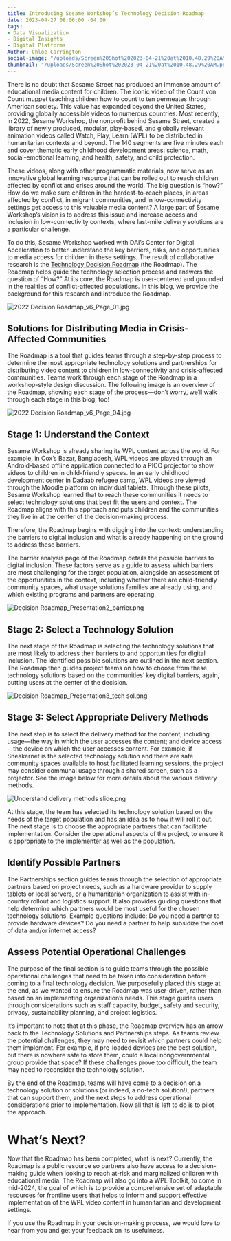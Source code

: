 ```yaml
---
title: Introducing Sesame Workshop’s Technology Decision Roadmap
date: 2023-04-27 08:06:00 -04:00
tags:
- Data Visualization
- Digital Insights
- Digital Platforms
Author: Chloe Carrington
social-image: "/uploads/Screen%20Shot%202023-04-21%20at%2010.48.29%20AM.png"
thumbnail: "/uploads/Screen%20Shot%202023-04-21%20at%2010.48.29%20AM.png"
---
```


There is no doubt that Sesame Street has produced an immense amount of educational media content for children. The iconic video of the Count von Count muppet teaching children how to count to ten permeates through American society. This value has expanded beyond the United States, providing globally accessible videos to numerous countries. Most recently, in 2022, Sesame Workshop, the nonprofit behind Sesame Street, created a library of newly produced, modular, play-based, and globally relevant animation videos called Watch, Play, Learn (WPL) to be distributed in humanitarian contexts and beyond. The 140 segments are five minutes each and cover thematic early childhood development areas: science, math, social-emotional learning, and health, safety, and child protection.

<!--more-->

These videos, along with other programmatic materials, now serve as an innovative global learning resource that can be rolled out to reach children affected by conflict and crises around the world. The big question is “how?” How do we make sure children in the hardest-to-reach places, in areas affected by conflict, in migrant communities, and in low-connectivity settings get access to this valuable media content? A large part of Sesame Workshop’s vision is to address this issue and increase access and inclusion in low-connectivity contexts, where last-mile delivery solutions are a particular challenge.

To do this, Sesame Workshop worked with DAI’s Center for Digital Acceleration to better understand the key barriers, risks, and opportunities to media access for children in these settings. The result of collaborative research is the [Technology Decision Roadmap](https://sesameworkshop.org/wp-content/uploads/2023/02/technology-decision-roadmap-and-worksheets_final_dec2022-2.pdf) (the Roadmap). The Roadmap helps guide the technology selection process and answers the question of “How?” At its core, the Roadmap is user-centered and grounded in the realities of conflict-affected populations. In this blog, we provide the background for this research and introduce the Roadmap.

![2022 Decision Roadmap_v6_Page_01.jpg](/uploads/2022%20Decision%20Roadmap_v6_Page_01.jpg)

## Solutions for Distributing Media in Crisis-Affected Communities

The Roadmap is a tool that guides teams through a step-by-step process to determine the most appropriate technology solutions and partnerships for distributing video content to children in low-connectivity and crisis-affected communities. Teams work through each stage of the Roadmap in a workshop-style design discussion. The following image is an overview of the Roadmap, showing each stage of the process—don’t worry, we’ll walk through each stage in this blog, too!

![2022 Decision Roadmap_v6_Page_04.jpg](/uploads/2022%20Decision%20Roadmap_v6_Page_04.jpg)

## Stage 1: Understand the Context

Sesame Workshop is already sharing its WPL content across the world. For example, in Cox’s Bazar, Bangladesh, WPL videos are played through an Android-based offline application connected to a PICO projector to show videos to children in child-friendly spaces. In an early childhood development center in Dadaab refugee camp, WPL videos are viewed through the Moodle platform on individual tablets. Through these pilots, Sesame Workshop learned that to reach these communities it needs to select technology solutions that best fit the users and context. The Roadmap aligns with this approach and puts children and the communities they live in at the center of the decision-making process.

Therefore, the Roadmap begins with digging into the context: understanding the barriers to digital inclusion and what is already happening on the ground to address these barriers.

The barrier analysis page of the Roadmap details the possible barriers to digital inclusion. These factors serve as a guide to assess which barriers are most challenging for the target population, alongside an assessment of the opportunities in the context, including whether there are child-friendly community spaces, what usage solutions families are already using, and which existing programs and partners are operating.

![Decision Roadmap_Presentation2_barrier.png](/uploads/Decision%20Roadmap_Presentation2_barrier.png)

## Stage 2: Select a Technology Solution

The next stage of the Roadmap is selecting the technology solutions that are most likely to address their barriers to and opportunities for digital inclusion. The identified possible solutions are outlined in the next section. The Roadmap then guides project teams on how to choose from these technology solutions based on the communities’ key digital barriers, again, putting users at the center of the decision.

![Decision Roadmap_Presentation3_tech sol.png](/uploads/Decision%20Roadmap_Presentation3_tech%20sol.png)

## Stage 3: Select Appropriate Delivery Methods

The next step is to select the delivery method for the content, including usage—the way in which the user accesses the content; and device access—the device on which the user accesses content. For example, if Sneakernet is the selected technology solution and there are safe community spaces available to host facilitated learning sessions, the project may consider communal usage through a shared screen, such as a projector. See the image below for more details about the various delivery methods.

![Understand delivery methods slide.png](/uploads/Understand%20delivery%20methods%20slide.png)

At this stage, the team has selected its technology solution based on the needs of the target population and has an idea as to how it will roll it out. The next stage is to choose the appropriate partners that can facilitate implementation. Consider the operational aspects of the project, to ensure it is appropriate to the implementer as well as the population.

## Identify Possible Partners

The Partnerships section guides teams through the selection of appropriate partners based on project needs, such as a hardware provider to supply tablets or local servers, or a humanitarian organization to assist with in-country rollout and logistics support. It also provides guiding questions that help determine which partners would be most useful for the chosen technology solutions. Example questions include: Do you need a partner to provide hardware devices? Do you need a partner to help subsidize the cost of data and/or internet access?

## Assess Potential Operational Challenges

The purpose of the final section is to guide teams through the possible operational challenges that need to be taken into consideration before coming to a final technology decision. We purposefully placed this stage at the end, as we wanted to ensure the Roadmap was user-driven, rather than based on an implementing organization’s needs. This stage guides users through considerations such as staff capacity, budget, safety and security, privacy, sustainability planning, and project logistics.

It’s important to note that at this phase, the Roadmap overview has an arrow back to the Technology Solutions and Partnerships steps. As teams review the potential challenges, they may need to revisit which partners could help them implement. For example, if pre-loaded devices are the best solution, but there is nowhere safe to store them, could a local nongovernmental group provide that space? If these challenges prove too difficult, the team may need to reconsider the technology solution.

By the end of the Roadmap, teams will have come to a decision on a technology solution or solutions (or indeed, a no-tech solution!), partners that can support them, and the next steps to address operational considerations prior to implementation. Now all that is left to do is to pilot the approach.

# What’s Next?

Now that the Roadmap has been completed, what is next? Currently, the Roadmap is a public resource so partners also have access to a decision-making guide when looking to reach at-risk and marginalized children with educational media. The Roadmap will also go into a WPL Toolkit, to come in mid-2024, the goal of which is to provide a comprehensive set of adaptable resources for frontline users that helps to inform and support effective implementation of the WPL video content in humanitarian and development settings​.

If you use the Roadmap in your decision-making process, we would love to hear from you and get your feedback on its usefulness.
